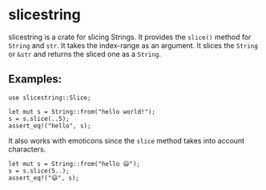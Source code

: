 # slicestring

slicestring is a crate for slicing Strings.
It provides the `slice()` method for `String` and `str`.
It takes the index-range as an argument.
It slices the `String` or `&str` and returns the sliced one as a `String`.

## Examples:

```
use slicestring::Slice;

let mut s = String::from("hello world!");
s = s.slice(..5);
assert_eq!("hello", s);
```

It also works with emoticons since the `slice` method takes into account characters.

```
let mut s = String::from("hello 😃");
s = s.slice(5..);
assert_eq!("😃", s);
```
